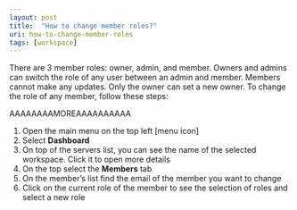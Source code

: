```yaml
---
layout: post
title:  "How to change member roles?"
uri: how-to-change-member-roles
tags: [workspace]
---
```


There are 3 member roles: owner, admin, and member. Owners and admins can switch the role of any user between an admin and member. Members cannot make any updates. Only the owner can set a new owner. To change the role of any member, follow these steps:

AAAAAAAAMOREAAAAAAAAAA

1.  Open the main menu on the top left \[menu icon\]
2.  Select **Dashboard**
3.  On top of the servers list, you can see the name of the selected workspace. Click it to open more details
4.  On the top select the **Members** tab
5.  On the member’s list find the email of the member you want to change
6.  Click on the current role of the member to see the selection of roles and select a new role